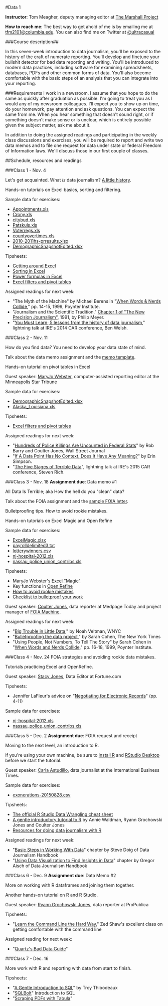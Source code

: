 #Data 1

**Instructor**: Tom Meagher, deputy managing editor at [The Marshall Project](https://www.themarshallproject.org/)

**How to reach me**: The best way to get ahold of me is by emailing me at tfm2101@columbia.edu. You can also find me on Twitter at [@ultracasual](https://www.twitter.com/ultracasual)

###Course description##

In this seven-week introduction to data journalism, you'll be exposed to the history of the craft of numerate reporting.
You'll develop and finetune your bullshit detector for bad data reporting and writing. You'll be introduced to modern data practices, including software for examining spreadsheets, databases, PDFs and other common forms of data.
You'll also become comfortable with the basic steps of an analysis that you can integrate into your reporting.

###Requirements
I work in a newsroom. I assume that you hope to do the same as quickly after graduation as possible. I'm going to treat you as I would any of my newsroom colleagues. I'll expect you to show up on time, do your homework, pay attention and ask questions. You can expect the same from me.
When you hear something that doesn't sound right, or if something doesn't make sense or is unclear, which is entirely possible given the subject matter, ask me about it.

In addition to doing the assigned readings and participating in the weekly class discussions and exercises, you will be required to report and write two data memos and to file one request for data under state or federal Freedom of Information laws. We'll discuss those in our first couple of classes.

##Schedule, resources and readings

###Class 1 - Nov. 4

Let's get acquainted. What *is* data journalism? [A little history](https://www.haikudeck.com/p/GWP9Ol8aZw).

Hands-on tutorials on Excel basics, sorting and filtering.

Sample data for exercises:
* [Appointments.xls](http://www.tommeagher.com/files/data/3appointmentsclass.xls)
* [Crony.xls](http://www.tommeagher.com/files/data/8crony.xls)
* [citybud.xls](http://www.tommeagher.com/files/data/10citybud.xls)
* [Patskuls.xls](http://www.tommeagher.com/files/data/1patskuls.xls)
* [Voterregs.xls](http://www.tommeagher.com/files/data/2voter-regs.xls)
* [countyovertimes.xls](http://www.tommeagher.com/files/data/3county-overtimes.xls)
* [2010-2011hs-prresults.xlsx](http://www.tommeagher.com/files/data/2010-2011hs-prresults.xlsx)
* [DemographicSnapshotEdited.xlsx](http://www.tommeagher.com/files/data/demographicsnapshot2012public.csv)

Tipsheets:

* [Getting around Excel](http://www.tommeagher.com/files/tips/xlgetaround.doc)
* [Sorting in Excel](http://www.tommeagher.com/files/tips/xlsort.doc)
* [Power formulas in Excel](http://www.tommeagher.com/files/tips/xlpowerformula.doc)
* [Excel filters and pivot tables](https://github.com/tommeagher/data1-fall2015/raw/master/tipsheets/excel/xlpivot_updated.pdf)

Assigned readings for next week:

* "The Myth of the Machine" by Michael Berens in "[When Words & Nerds Collide](https://s3.amazonaws.com/s3.documentcloud.org/documents/757701/nerds-and-words.pdf)," pp. 14-15, 1999, Poynter Institute.
* "Journalism and the Scientific Tradition," [Chapter 1 of "The New Precision Journalism"](https://www.unc.edu/~pmeyer/book/Chapter1.htm), 1991, by Philip Meyer.
* "[You Must Learn; 5 lessons from the history of data journalism](https://vimeo.com/92782667)," lightning talk at IRE's 2014 CAR conference, Ben Welsh.

###Class 2 - Nov. 11

How do you find data? You need to develop your data state of mind.

Talk about the data memo assignment and the [memo template](https://github.com/tommeagher/data1-fall2015/blob/master/data-memo-outline.md).

Hands-on tutorial on pivot tables in Excel

Guest speaker: [MaryJo Webster](https://twitter.com/maryjowebster), computer-assisted reporting editor at the Minneapolis Star Tribune

Sample data for exercises:
* [DemographicSnapshotEdited.xlsx](http://www.tommeagher.com/files/data/demographicsnapshot2012public.csv)
* [Alaska_Louisiana.xls](http://www.tommeagher.com/files/data/Alaska_Louisiana.xls)

Tipsheets:
* [Excel filters and pivot tables](https://github.com/tommeagher/data1-fall2015/raw/master/tipsheets/excel/xlpivot_updated.pdf)

Assigned readings for next week:

* "[Hundreds of Police Killings Are Uncounted in Federal Stats](http://www.wsj.com/articles/hundreds-of-police-killings-are-uncounted-in-federal-statistics-1417577504)" by Rob Barry and Coulter Jones, Wall Street Journal
* "[If A Data Point Has No Context, Does It Have Any Meaning?](https://storify.com/AthertonKD/if-a-data-point-has-no-context-does-it-have-any-me)" by Erin Simpson.
* "[The Five Stages of Terrible Data](https://player.vimeo.com/video/122459415)", lightning talk at IRE's 2015 CAR conference, Steven Rich.

###Class 3 - Nov. 18
**Assignment due**: Data memo #1

All Data Is Terrible; aka How the hell do you "clean" data?

Talk about the FOIA assignment and the [sample FOIA letter](https://github.com/tommeagher/data1-fall2015/blob/master/foia-letter-sample.md).

Bulletproofing tips. How to avoid rookie mistakes.

Hands-on tutorials on Excel Magic and Open Refine

Sample data for exercises:
* [ExcelMagic.xlsx](http://www.tommeagher.com/files/data/ExcelMagic.xlsx)
* [payrolldelimited3.txt](http://www.tommeagher.com/files/data/payrolldelimited3.txt)
* [lotterywinners.csv](http://www.tommeagher.com/files/data/lotterywinners.csv)
* [nj-hospital-2012.xls](http://www.tommeagher.com/files/data/nj-hospital-2012.xls)
* [nassau_police_union_contribs.xls](http://www.tommeagher.com/files/data/nassau_police_union_contribs.xls)

Tipsheets:
* MaryJo Webster's [Excel "Magic"](https://mjwebster.github.io/DataJ/tipsheets/ExcelMagic.pdf)
* Key functions in [Open Refine](https://docs.google.com/document/d/1kRoK6oDtgRO-g1KAHBMaAFPFOEGYsr5p5kpllRIn_og/edit?usp=sharing)
* [How to avoid rookie mistakes](https://mjwebster.github.io/DataJ/Other/RookieMistakes.pdf)
* [Checklist to bulletproof your work](http://www.tommeagher.com/blog/2012/06/checklist.html)

Guest speaker: [Coulter Jones](https://twitter.com/coulterjones), data reporter at Medpage Today and project manager of [FOIA Machine](https://www.foiamachine.org/).

Assigned readings for next week:
* "[Big Trouble in Little Data](http://www.wnyc.org/story/big-trouble-little-data/)," by Noah Veltman, WNYC
* "[Bulletproofing the data project](https://github.com/sarahcnyt/stabile/blob/master/docs/bulletproof.md)," by Sarah Cohen, The New York Times
* "Using People, Not Numbers, To Tell The Story" by Sarah Cohen in "[When Words and Nerds Collide](https://s3.amazonaws.com/s3.documentcloud.org/documents/757701/nerds-and-words.pdf)," pp. 16-18, 1999, Poynter Institute.

###Class 4 - Nov. 24
FOIA strategies and avoiding rookie data mistakes.

Tutorials practicing Excel and OpenRefine.

Guest speaker: [Stacy Jones](https://twitter.com/stacyannj), Data Editor at Fortune.com

Tipsheets:
* Jennifer LaFleur's advice on "[Negotiating for Electronic Records](https://github.com/tommeagher/data1-fall2015/raw/master/tipsheets/foia/T671.pdf)" (pp. 4-11)

Sample data for exercises:
* [nj-hospital-2012.xls](http://www.tommeagher.com/files/data/nj-hospital-2012.xls)
* [nassau_police_union_contribs.xls](http://www.tommeagher.com/files/data/nassau_police_union_contribs.xls)

###Class 5 - Dec. 2
**Assignment due**: FOIA request and receipt

Moving to the next level, an introduction to R.

If you're using your own machine, be sure to [install R](https://cran.rstudio.com/) and [RStudio Desktop](https://www.rstudio.com/products/rstudio/download/) before we start the tutorial.

Guest speaker: [Carla Astudillo](https://twitter.com/carla_astudi), data journalist at the International Business Times.

Sample data for exercises:
* [exonerations-20150828.csv](https://raw.githubusercontent.com/tommeagher/data1-fall2015/master/datasets/r/exonerations-20150828.csv)

Tipsheets:
* [The official R Studio Data Wrangling cheat sheet](http://www.rstudio.com/wp-content/uploads/2015/02/data-wrangling-cheatsheet.pdf)
* [A gentle introductory tutorial to R](https://github.com/CoulterJones/IRE-2015/blob/master/IRE2015_R_Class.R) by Annie Waldman, Ryann Grochowski Jones and Coulter Jones
* [Resources for doing data journalism with R](http://rddj.info/)

Assigned readings for next week:
* "[Basic Steps in Working With Data](http://datajournalismhandbook.org/1.0/en/understanding_data_2.html)" chapter by Steve Doig of Data Journalism Handbook
* "[Using Data Visualization to Find Insights in Data](http://datajournalismhandbook.org/1.0/en/understanding_data_7.html)" chapter by Gregor Aisch of Data Journalism Handbook

###Class 6 - Dec. 9
**Assignment due**: Data Memo #2

More on working with R dataframes and joining them together.

Another hands-on tutorial on R and R Studio.

Guest speaker: [Ryann Grochowski Jones](http://twitter.com/ryanngro), data reporter at ProPublica

Tipsheets:
* "[Learn the Command Line the Hard Way](http://cli.learncodethehardway.org/book/)," Zed Shaw's excellent class on getting comfortable with the command line

Assigned reading for next week:
* "[Quartz's Bad Data Guide](https://github.com/Quartz/bad-data-guide)"

###Class 7 - Dec. 16

More work with R and reporting with data from start to finish.

Tipsheets:
* "[A Gentle Introduction to SQL](https://github.com/tthibo/SQL-Tutorial)" by Troy Thibodeaux
* "[SQLBolt](http://sqlbolt.com/)" Introduction to SQL
* "[Scraping PDFs with Tabula](http://computers.tutsplus.com/tutorials/how-to-extract-data-from-tables-in-pdfs-with-tabula-and-openrefine--cms-20843)"